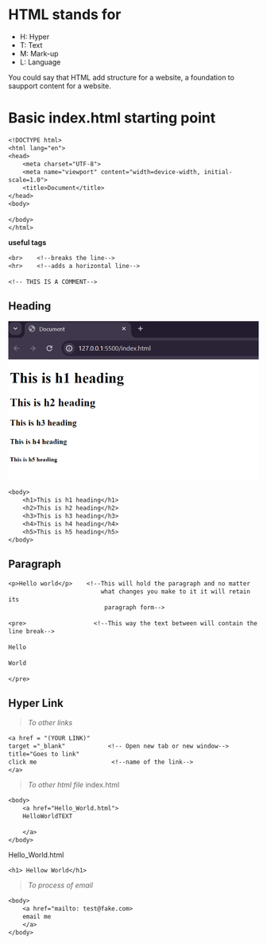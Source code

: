 # HTML stands for 
- H: Hyper
- T: Text
- M: Mark-up
- L: Language

You could say that HTML add structure for a website, a foundation to saupport content for a website.

# Basic index.html starting point

```
<!DOCTYPE html>
<html lang="en">
<head>
    <meta charset="UTF-8">
    <meta name="viewport" content="width=device-width, initial-scale=1.0">
    <title>Document</title>
</head>
<body>
    
</body>
</html>
```

**useful tags**
```
<br>    <!--breaks the line-->
<hr>    <!--adds a horizontal line-->

<!-- THIS IS A COMMENT-->
```

**Heading**
-----------------------------------------------------------------------------------------------------------------------------
![Picture of the heading style](image/heading.png)

```
<body>
    <h1>This is h1 heading</h1>
    <h2>This is h2 heading</h2>
    <h3>This is h3 heading</h3>
    <h4>This is h4 heading</h4>
    <h5>This is h5 heading</h5>
</body>
```

**Paragraph**
-----------------------------------------------------------------------------------------------------------------------------
```
<p>Hello world</p>    <!--This will hold the paragraph and no matter
                          what changes you make to it it will retain its         
                           paragraph form-->

<pre>                   <!--This way the text between will contain the line break-->

Hello

World

</pre>
```

**Hyper Link**
-----------------------------------------------------------------------------------------------------------------------------
> _To other links_
```
<a href = "(YOUR LINK)"
target ="_blank"            <!-- Open new tab or new window-->
title="Goes to link"
click me                     <!--name of the link-->
</a>
```
> _To other html file_
index.html
```
<body>
    <a href="Hello_World.html">
    HelloWorldTEXT

    </a>
</body>
```
Hello_World.html
```
<h1> Hellow World</h1>
```
> _To process of email_
```
<body>
    <a href="mailto: test@fake.com>
    email me
    </a>
</body>
```
